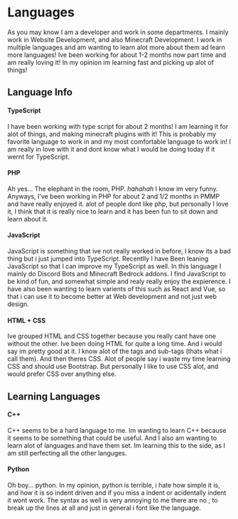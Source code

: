 # Languages

As you may know I am a developer and work in some departments. I mainly work in Website Development, and also Minecraft Development.
I work in multiple languages and am wanting to learn alot more about them ad learn more languages!
Ive been working for about 1-2 months now part time and am really loving it! In my opinion im learning fast and picking up alot of things!

## Language Info

#### TypeScript

I have been working with type script for about 2 months! I am learning it for alot of things, and making minecraft plugins with it!
This is probably my favorite language to work in and my most comfortable language to work in! I am really in love with it and dont know
what I would be doing today if it wernt for TypeScript.

#### PHP

Ah yes... The elephant in the room, PHP. *hahahah* I know im very funny. Anyways, I've been working in PHP for about 2 and 1/2 months in
PMMP and have really enjoyed it. alot of people dont like php, but personally I love it, I think that it is really nice to learn
and it has been fun to sit down and learn about it.

#### JavaScript

JavaScript is something that ive not really worked in before, I know its a bad thing but i just jumped into TypeScript. Recentlly I have
Been leaning JavaScript so that I can improve my TypeScript as well. In this language I mainly do Discord Bots and Minecraft Bedrock addons.
I find JavaScript to be kind of fun, and somewhat simple and realy really enjoy the expierence. I have also been wanting to learn varients of this such as React and Vue, so that i can use it to become better at Web development and not just web design.

#### HTML + CSS

Ive grouped HTML and CSS together because you really cant have one without the other. Ive been doing HTML for quite a long time. And i would say im pretty good at it. I know alot of the tags and sub-tags (thats what i call them). And then theres CSS. Alot of people say i waste my time learning CSS and should use Bootstrap. But personally I like to use CSS alot, and would prefer CSS over anything else.

## Learning Languages

#### C++

C++ seems to be a hard language to me. Im wanting to learn C++ because it seems to be something that could be useful. And I also am wanting to learn alot of languages and have them set. Im learning this to the side, as I am still perfecting all the other languges.

#### Python

Oh boy... python. In my opinion, python is terrible, i hate how simple it is, and how it is so indent driven and if you miss a indent or acidentally indent it wont work. The syntax as well is very annoying to me there are no ; to break up the lines at all and just in general i font like the language.



